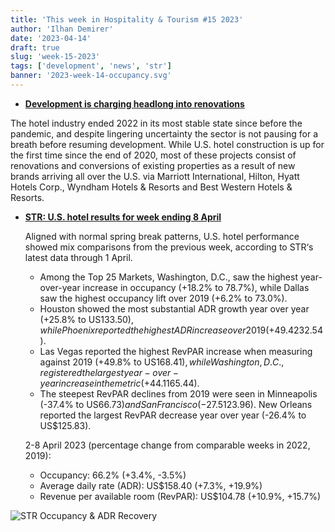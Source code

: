 ```yaml
---
title: 'This week in Hospitality & Tourism #15 2023'
author: 'Ilhan Demirer'
date: '2023-04-14'
draft: true
slug: 'week-15-2023'
tags: ['development', 'news', 'str']
banner: '2023-week-14-occupancy.svg'
---
```


- **[Development is charging headlong into renovations](https://www.hotelmanagement.net/renovations/why-development-charging-headlong-renovations)**

The hotel industry ended 2022 in its most stable state since before the pandemic, and despite lingering uncertainty the sector is not pausing for a breath before resuming development. While U.S. hotel construction is up for the first time since the end of 2020, most of these projects consist of renovations and conversions of existing properties as a result of new brands arriving all over the U.S. via Marriott International, Hilton, Hyatt Hotels Corp., Wyndham Hotels & Resorts and Best Western Hotels & Resorts.

- **[STR: U.S. hotel results for week ending 8 April](https://str.com/press-release/str-us-hotel-results-week-ending-8-april)**

  Aligned with normal spring break patterns, U.S. hotel performance showed mix comparisons from the previous week, according to STR‘s latest data through 1 April.

  - Among the Top 25 Markets, Washington, D.C., saw the highest year-over-year increase in occupancy (+18.2% to 78.7%), while Dallas saw the highest occupancy lift over 2019 (+6.2% to 73.0%).
  - Houston showed the most substantial ADR growth year over year (+25.8% to US$133.50), while Phoenix reported the highest ADR increase over 2019 (+49.4% to US$232.54).
  - Las Vegas reported the highest RevPAR increase when measuring against 2019 (+49.8% to US$168.41), while Washington, D.C., registered the largest year-over-year increase in the metric (+44.1% to US$165.44).
  - The steepest RevPAR declines from 2019 were seen in Minneapolis (-37.4% to US$66.73) and San Francisco (-27.5% to US$123.96). New Orleans reported the largest RevPAR decrease year over year (-26.4% to US$125.83).

  2-8 April 2023 (percentage change from comparable weeks in 2022, 2019):

  - Occupancy: 66.2% (+3.4%, -3.5%)
  - Average daily rate (ADR): US$158.40 (+7.3%, +19.9%)
  - Revenue per available room (RevPAR): US$104.78 (+10.9%, +15.7%)

![STR Occupancy & ADR Recovery](/images/blogimages/2023-week-14-occupancy.svg)
